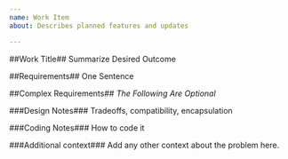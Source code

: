 ```yaml
---
name: Work Item
about: Describes planned features and updates

---
```


##Work Title##
Summarize Desired Outcome

##Requirements##
One Sentence

##Complex Requirements##
_The Following Are Optional_

###Design Notes###
Tradeoffs, compatibility, encapsulation

###Coding Notes###
How to code it

###Additional context###
Add any other context about the problem here.
